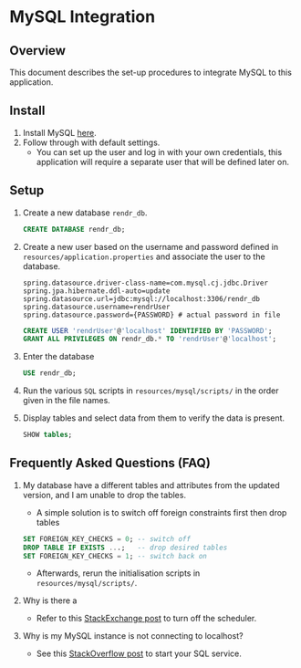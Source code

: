 # MySQL Integration

## Overview

This document describes the set-up procedures to integrate MySQL to this application.

## Install

1. Install MySQL [here](https://dev.mysql.com/downloads/installer/).
1. Follow through with default settings.
   - You can set up the user and log in with your own credentials, this application will require a separate user that will be defined later on.

## Setup

1. Create a new database `rendr_db`.
   ``` sql
   CREATE DATABASE rendr_db;
   ```

1. Create a new user based on the username and password defined in `resources/application.properties` and associate the user to the database.
   ``` properties
   spring.datasource.driver-class-name=com.mysql.cj.jdbc.Driver
   spring.jpa.hibernate.ddl-auto=update
   spring.datasource.url=jdbc:mysql://localhost:3306/rendr_db
   spring.datasource.username=rendrUser
   spring.datasource.password={PASSWORD} # actual password in file
   ```
   ``` sql
   CREATE USER 'rendrUser'@'localhost' IDENTIFIED BY 'PASSWORD';
   GRANT ALL PRIVILEGES ON rendr_db.* TO 'rendrUser'@'localhost';
   ```

1. Enter the database
   ``` sql
   USE rendr_db;
   ```

1. Run the various `SQL` scripts in `resources/mysql/scripts/` in the order given in the file names.

1. Display tables and select data from them to verify the data is present.
   ``` sql
   SHOW tables;
   ```

## Frequently Asked Questions (FAQ)

1. My database have a different tables and attributes from the updated version, and I am unable to drop the tables.
   - A simple solution is to switch off foreign constraints first then drop tables
   ``` sql
   SET FOREIGN_KEY_CHECKS = 0; -- switch off
   DROP TABLE IF EXISTS ...;   -- drop desired tables
   SET FOREIGN_KEY_CHECKS = 1; -- switch back on
   ```
   - Afterwards, rerun the initialisation scripts in `resources/mysql/scripts/`.

2. Why is there a 
   - Refer to this [StackExchange post](https://superuser.com/questions/1287992/mysqlinstaller-popping-up-unexpectedly) to turn off the scheduler.

3. Why is my MySQL instance is not connecting to localhost?
   - See this [StackOverflow post](https://stackoverflow.com/questions/32022580/failed-to-connect-to-mysql-at-localhost3306-with-user-roothttps://stackoverflow.com/questions/32022580/failed-to-connect-to-mysql-at-localhost3306-with-user-root) to start your SQL service.
